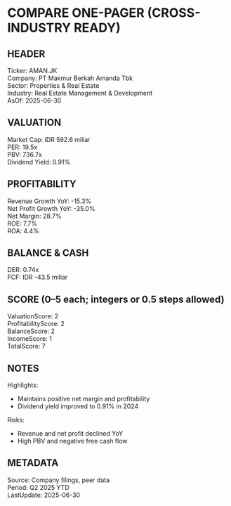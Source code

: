 # COMPARE ONE-PAGER (CROSS-INDUSTRY READY)

## HEADER
Ticker: AMAN.JK  
Company: PT Makmur Berkah Amanda Tbk  
Sector: Properties & Real Estate  
Industry: Real Estate Management & Development  
AsOf: 2025-06-30

## VALUATION
Market Cap: IDR 592.6 miliar  
PER: 19.5x  
PBV: 736.7x  
Dividend Yield: 0.91%

## PROFITABILITY
Revenue Growth YoY: -15.3%  
Net Profit Growth YoY: -35.0%  
Net Margin: 28.7%  
ROE: 7.7%  
ROA: 4.4%

## BALANCE & CASH
DER: 0.74x  
FCF: IDR -43.5 miliar

## SCORE (0–5 each; integers or 0.5 steps allowed)
ValuationScore: 2  
ProfitabilityScore: 2  
BalanceScore: 2  
IncomeScore: 1  
TotalScore: 7

## NOTES
Highlights:
- Maintains positive net margin and profitability
- Dividend yield improved to 0.91% in 2024

Risks:
- Revenue and net profit declined YoY
- High PBV and negative free cash flow

## METADATA
Source: Company filings, peer data  
Period: Q2 2025 YTD  
LastUpdate: 2025-06-30